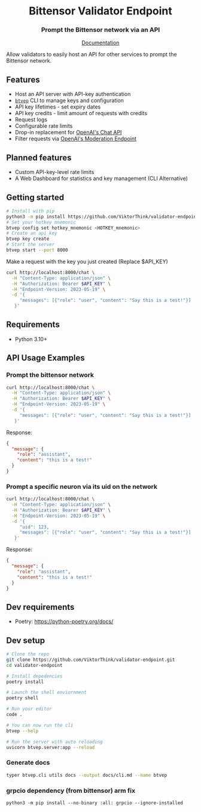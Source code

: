 <div align="center">

# **Bittensor Validator Endpoint**

### Prompt the Bittensor network via an API <!-- omit in toc -->

[Documentation](./docs)

</div>

Allow validators to easily host an API for other services to prompt the Bittensor network.

## Features

- Host an API server with API-key authentication
- [`btvep`](./docs/cli.md) CLI to manage keys and configuration
- API key lifetimes - set expiry dates
- API key credits - limit amount of requests with credits
- Request logs
- Configurable rate limits
- Drop-in replacement for [OpenAI's Chat API](https://platform.openai.com/docs/api-reference/chat)
- Filter requests via [OpenAI's Moderation Endpoint](https://platform.openai.com/docs/guides/moderation/overview)

## Planned features

- Custom API-key-level rate limits
- A Web Dashboard for statistics and key management (CLI Alternative)

## Getting started

```bash
# Install with pip
python3 -m pip install https://github.com/ViktorThink/validator-endpoint/raw/main/dist/btvep-0.1.0-py3-none-any.whl
# Set your hotkey mnemonic
btvep config set hotkey_mnemonic <HOTKEY_mnemonic>
# Create an api key
btvep key create
# Start the server
btvep start --port 8000
```

Make a request with the key you just created (Replace $API_KEY)

```bash
curl http://localhost:8000/chat \
  -H "Content-Type: application/json" \
  -H "Authorization: Bearer $API_KEY" \
  -H "Endpoint-Version: 2023-05-19" \
  -d '{
     "messages": [{"role": "user", "content": "Say this is a test!"}]
   }'
```

## Requirements

- Python 3.10+

## API Usage Examples

### Prompt the bittensor network

```bash
curl http://localhost:8000/chat \
  -H "Content-Type: application/json" \
  -H "Authorization: Bearer $API_KEY" \
  -H "Endpoint-Version: 2023-05-19" \
  -d '{
     "messages": [{"role": "user", "content": "Say this is a test!"}]
   }'
```

Response:

```json
{
  "message": {
    "role": "assistant",
    "content": "this is a test!"
  }
}
```

### Prompt a specific neuron via its uid on the network

```bash
curl http://localhost:8000/chat \
  -H "Content-Type: application/json" \
  -H "Authorization: Bearer $API_KEY" \
  -H "Endpoint-Version: 2023-05-19" \
  -d '{
     "uid": 123,
     "messages": [{"role": "user", "content": "Say this is a test!"}]
   }'
```

Response:

```json
{
  "message": {
    "role": "assistant",
    "content": "this is a test!"
  }
}
```

## Dev requirements

- Poetry: https://python-poetry.org/docs/

## Dev setup

```bash
# Clone the repo
git clone https://github.com/ViktorThink/validator-endpoint.git
cd validator-endpoint

# Install depedencies
poetry install

# Launch the shell enviornment
poetry shell

# Run your editor
code .

# You can now run the cli
btvep --help

# Run the server with auto reloading
uvicorn btvep.server:app --reload
```

### Generate docs

```bash
typer btvep.cli utils docs --output docs/cli.md --name btvep
```

### grpcio dependency (from bittensor) arm fix

```
python3 -m pip install --no-binary :all: grpcio --ignore-installed
```
